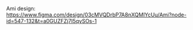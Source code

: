 Ami
design: https://www.figma.com/design/03cMVQDrbP7A8nXQMlYcUu/Ami?node-id=547-132&t=a0GUZFZj7I5qySOs-1
